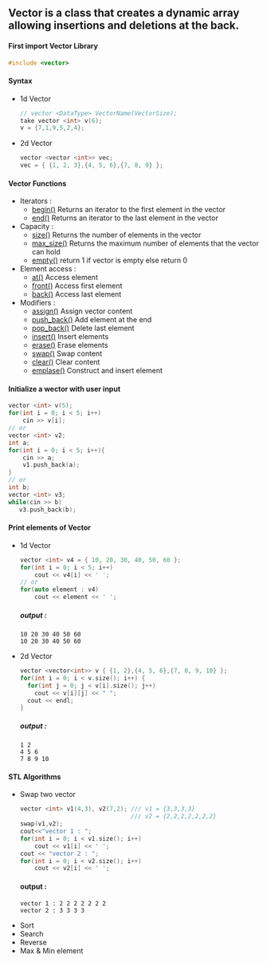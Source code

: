 ## **Vector** is a class that creates a dynamic array allowing insertions and deletions at the back.

#### First import Vector Library
  ```cpp
  #include <vector>
  ```

#### Syntax 
  - 1d Vector
    ```cpp
    // vector <DataType> VectorName(VectorSize);
    take vector <int> v(6);
    v = {7,1,9,5,2,4};
    ```
  - 2d Vector
    ```cpp
    vector <vector <int>> vec;
    vec = { {1, 2, 3},{4, 5, 6},{7, 8, 9} };
    ```
  
#### Vector Functions
  - Iterators :
    - [begin()](https://www.geeksforgeeks.org/vectorbegin-vectorend-c-stl/)   Returns an iterator to the first element in the vector
    - [end()](https://www.geeksforgeeks.org/vectorbegin-vectorend-c-stl/)   Returns an iterator to the last element in the vector
  - Capacity :
    - [size()](https://cplusplus.com/reference/vector/vector/size/)   Returns the number of elements in the vector
    - [max_size()](https://www.geeksforgeeks.org/vector-max_size-function-in-c-stl/)   Returns the maximum number of elements that the vector can hold
    - [empty()](https://cplusplus.com/reference/vector/vector/empty/)   return 1 if vector is empty else return 0
  - Element access :
    - [at()](https://www.javatpoint.com/cpp-vector-at-function)  Access element
    - [front()](https://www.javatpoint.com/cpp-vector-front-function)   Access first element
    - [back()](https://www.javatpoint.com/cpp-vector-back-function)   Access last element
  - Modifiers :
    - [assign()](https://www.geeksforgeeks.org/vector-assign-in-c-stl/)   Assign vector content
    - [push_back()](https://cplusplus.com/reference/vector/vector/push_back/)   Add element at the end
    - [pop_back()](https://www.javatpoint.com/cpp-vector-pop-back-function)   Delete last element
    - [insert()](https://www.javatpoint.com/cpp-vector-insert-function)   Insert elements
    - [erase()](https://cplusplus.com/reference/vector/vector/erase/)   Erase elements
    - [swap()](https://www.geeksforgeeks.org/vectorat-vectorswap-c-stl/)   Swap content
    - [clear()](https://www.geeksforgeeks.org/vector-erase-and-clear-in-cpp/)   Clear content
    - [emplase()](https://cplusplus.com/reference/vector/vector/emplace/)   Construct and insert element  

#### Initialize a wector with user input
  ```cpp
  vector <int> v(5);
  for(int i = 0; i < 5; i++)
      cin >> v[i];
  // or
  vector <int> v2;
  int a;
  for(int i = 0; i < 5; i++){
      cin >> a;
      v1.push_back(a);
  }
  // or
  int b;
  vector <int> v3;
  while(cin >> b)
     v3.push_back(b);
  ```
#### Print elements of Vector
  - 1d Vector
    ```cpp
    vector <int> v4 = { 10, 20, 30, 40, 50, 60 };
    for(int i = 0; i < 5; i++)
        cout << v4[i] << ' ';
    // or
    for(auto element : v4)
        cout << element << ' ';
    ```
    ##### output :
    ```
    10 20 30 40 50 60 
    10 20 30 40 50 60 
    ```
  - 2d Vector
    ```cpp
    vector <vector<int>> v { {1, 2},{4, 5, 6},{7, 8, 9, 10} };
    for(int i = 0; i < v.size(); i++) {
      for(int j = 0; j < v[i].size(); j++)
        cout << v[i][j] << " ";
      cout << endl;
    }
     ```
    ##### output :
    ```
    1 2
    4 5 6
    7 8 9 10
    ```
#### STL Algorithms
  - Swap two vector
    ```cpp
    vector <int> v1(4,3), v2(7,2); /// v1 = {3,3,3,3}
                                   /// v2 = {2,2,2,2,2,2,2}
    swap(v1,v2);
    cout<<"vector 1 : ";
    for(int i = 0; i < v1.size(); i++)
        cout << v1[i] << ' ';
    cout << "vector 2 : ";
    for(int i = 0; i < v2.size(); i++)
        cout << v2[i] << ' ';
    ```
    #### output :
    ```
    vector 1 : 2 2 2 2 2 2 2
    vector 2 : 3 3 3 3
    ```
  - Sort
  - Search
  - Reverse
  - Max & Min element



